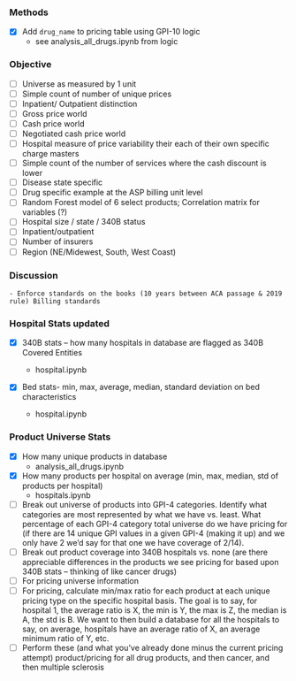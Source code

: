 ### Methods
- [x] Add `drug_name` to pricing table using GPI-10 logic
    - see analysis_all_drugs.ipynb from logic


### Objective

- [ ] Universe as measured by 1 unit
- [ ] Simple count of number of unique prices
- [ ] Inpatient/ Outpatient distinction
- [ ] Gross price world
- [ ] Cash price world
- [ ] Negotiated cash price world
- [ ] Hospital measure of price variability their each of their own specific charge masters
- [ ] Simple count of the number of services where the cash discount is lower
- [ ] Disease state specific
- [ ] Drug specific example at the ASP billing unit level
- [ ] Random Forest model of 6 select products; Correlation matrix for variables (?)
- [ ] Hospital size / state / 340B status
- [ ] Inpatient/outpatient
- [ ] Number of insurers
- [ ] Region (NE/Midewest, South, West Coast)

### Discussion
    - Enforce standards on the books (10 years between ACA passage & 2019 rule) Billing standards



### Hospital Stats updated
- [x] 340B stats – how many hospitals in database are flagged as 340B Covered Entities
    - hospital.ipynb

- [x] Bed stats- min, max, average, median, standard deviation on bed characteristics
    - hospital.ipynb
### Product Universe Stats

- [x] How many unique products in database
    - analysis_all_drugs.ipynb
- [x] How many products per hospital on average (min, max, median, std of products per hospital)
    - hospitals.ipynb
- [ ] Break out universe of products into GPI-4 categories. Identify what categories are most represented by what we have vs. least. What percentage of each GPI-4 category total universe do we have pricing for (if there are 14 unique GPI values in a given GPI-4 (making it up) and we only have 2 we’d say for that one we have coverage of 2/14).
- [ ] Break out product coverage into 340B hospitals vs. none (are there appreciable differences in the products we see pricing for based upon 340B stats – thinking of like cancer drugs)
- [ ] For pricing universe information
- [ ] For pricing, calculate min/max ratio for each product at each unique pricing type on the specific hospital basis. The goal is to say, for hospital 1, the average ratio is X, the min is Y, the max is Z, the median is A, the std is B. We want to then build a database for all the hospitals to say, on average, hospitals have an average ratio of X, an average minimum ratio of Y, etc.
- [ ] Perform these (and what you’ve already done minus the current pricing attempt) product/pricing for all drug products, and then cancer, and then multiple sclerosis